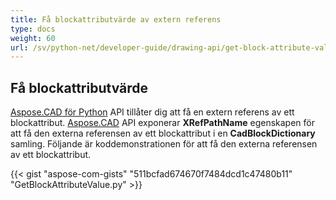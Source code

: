 ```yaml
---
title: Få blockattributvärde av extern referens
type: docs
weight: 60
url: /sv/python-net/developer-guide/drawing-api/get-block-attribute-value-of-external-reference/
---
```


## **Få blockattributvärde**

[Aspose.CAD för Python](/cad/python/) API tillåter dig att få en extern referens av ett blockattribut. [Aspose.CAD](https://products.aspose.com/cad/python/) API exponerar **XRefPathName** egenskapen för att få den externa referensen av ett blockattribut i en **CadBlockDictionary** samling. Följande är koddemonstrationen för att få den externa referensen av ett blockattribut.

{{< gist "aspose-com-gists" "511bcfad674670f7484dcd1c47480b11" "GetBlockAttributeValue.py" >}}
